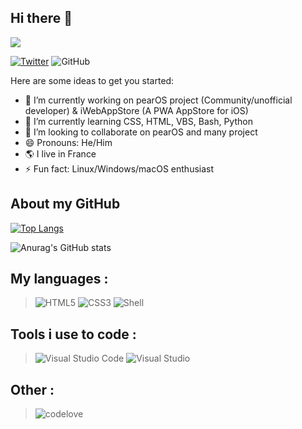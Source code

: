 ## Hi there 👋

![](https://komarev.com/ghpvc/?username=Enzo-zsh&color=dc143c)

[![Twitter](https://img.shields.io/badge/Twitter-Follow-1c1c1c?style=for-the-badge&logo=twitter)](https://twitter.com/enzo_lzrt)
![GitHub](https://img.shields.io/github/followers/Enzo-zsh?color=1c1c1c&label=follow&logo=github&style=for-the-badge)


Here are some ideas to get you started:

- 🔭 I’m currently working on pearOS project (Community/unofficial developer) & iWebAppStore (A PWA AppStore for iOS)
- 🌱 I’m currently learning CSS, HTML, VBS, Bash, Python
- 👯 I’m looking to collaborate on pearOS and many project
- 😄 Pronouns: He/Him
- 🌎 I live in France
- ⚡ Fun fact: Linux/Windows/macOS enthusiast

## About my GitHub 

[![Top Langs](https://github-readme-stats.vercel.app/api/top-langs/?username=Enzo-zsh&layout=compact)](https://github.com/anuraghazra/github-readme-stats)


![Anurag's GitHub stats](https://github-readme-stats.vercel.app/api?username=Enzo-zsh&show_icons=true&theme=synthwave)


## My languages :

> ![HTML5](https://img.shields.io/badge/HTML5-E34F26?style=for-the-badge&logo=html5&logoColor=white)
> ![CSS3](https://img.shields.io/badge/css3-%231572B6.svg?style=for-the-badge&logo=css3&logoColor=white)
> ![Shell](https://img.shields.io/badge/Shell_Script-121011?style=for-the-badge&logo=gnu-bash&logoColor=white)


## Tools i use to code :

> ![Visual Studio Code](https://img.shields.io/badge/Visual%20Studio%20Code-0078d7.svg?style=for-the-badge&logo=visual-studio-code&logoColor=white)
> ![Visual Studio](https://img.shields.io/badge/Visual%20Studio-5C2D91.svg?style=for-the-badge&logo=visual-studio&logoColor=white)

## Other :

> ![codelove](http://ForTheBadge.com/images/badges/built-with-love.svg)

